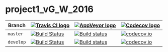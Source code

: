 # project1_vG_W_2016

| Branch    | [![Travis CI logo](man/figures/TravisCI.png)](https://travis-ci.com)                                                                 | [![AppVeyor logo](man/figures/AppVeyor.png)](https://www.appveyor.com)                                                                                                           | [![Codecov logo](man/figures/Codecov.png)](https://www.codecov.io)                                                                                                 |
| --------- | ------------------------------------------------------------------------------------------------------------------------------------ | -------------------------------------------------------------------------------------------------------------------------------------------------------------------------------- | ------------------------------------------------------------------------------------------------------------------------------------------------------------------ |
| `master`  | [![Build Status](https://travis-ci.com/swom/project1_vG_W_2016.svg?branch=master)](https://travis-ci.com/swom/project1_vG_W_2016)  | [![Build status](https://ci.appveyor.com/api/projects/status/co69b54ljo135b5x/branch/master?svg=true)](https://ci.appveyor.com/project/swom/project1_vG_W_2016/branch/master)   | [![codecov.io](https://codecov.io/github/swom/project1_vG_W_2016/coverage.svg?branch=master)](https://codecov.io/github/swom/project1_vG_W_2016?branch=master)   |
| `develop` | [![Build Status](https://travis-ci.com/swom/project1_vG_W_2016.svg?branch=develop)](https://travis-ci.com/swom/project1_vG_W_2016) | [![Build status](https://ci.appveyor.com/api/projects/status/co69b54ljo135b5x/branch/develop?svg=true)](https://ci.appveyor.com/project/swom/project1_vG_W_2016/branch/develop) | [![codecov.io](https://codecov.io/github/swom/project1_vG_W_2016/coverage.svg?branch=develop)](https://codecov.io/github/swom/project1_vG_W_2016?branch=develop) |



